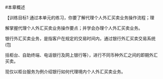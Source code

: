 #本章概述
<p>【训练目标1       通过本单元的练习，你要了解代理个人外汇买卖业务操作流程；理 </p>
    <p>解掌握代理个人外汇买卖业务操作要点；并学会办理个人外汇买卖业务。 </p>
    <p> 银行外汇买卖业务，是指客户在规定的交易时间内，通过银行外汇买卖交易系统(包 </p>
    <p>括柜台、自助终端、电话银行及网上银行等），进行不同币种外汇之间的即期外汇买卖。 </p>
    <p> 现仅以柜台服务为例介绍银行如何代理境内个人外汇买卖业务。 </p>